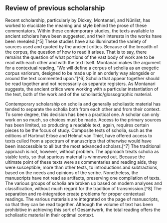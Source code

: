 
## Review of previous scholarship ##


Recent scholarship, particularly by Dickey, Montanari, and Nünlist, has worked to elucidate the meaning and style behind the prose of these commentators. Within these contemporary studies, the texts available to ancient scholars have been suggested, and their interests in the works have been revealed.[^5]  These studies have also illuminated the variety of sources used and quoted by the ancient critics. Because of the breadth of the corpus, the question of how to read it arises. That is to say, there remains the question of what portions of the vast body of work are to be read with each other and with the text itself. Montanari makes the argument for a contextual reading, “We will define a corpus of scholia as an exegetic corpus variorum, designed to be made up in an orderly way alongside or around the text commented upon.”[^6] Scholia that appear together should be read together and not necessarily as separate registers. As Montanari suggests, the ancient critics were working with a particular instantiation of the text, both of the work and of the scholiastic/glossographic material.


Contemporary scholarship on scholia and generally scholiastic material has tended to separate the scholia both from each other and from their context. To some degree, this decision has been a practical one. A scholar can only work on so much, so choices must be made. Access to the primary sources has been limited, so producing a readable text, again, requires certain pieces to be the focus of study. Composite texts of scholia, such as the editions of Hartmut Erbse and Helmut van Thiel, have offered access to texts culled from a spectrum of manuscripts that otherwise would have been inaccessible to all but the most advanced scholars.[^7] The traditional approach is not, however, without problem. The approach treats scholia as stable texts, so that spurious material is winnowed out. Because the ultimate point of these texts were as commentaries and reading aids, they were susceptible, more than other texts, to introductions and subtractions, based on the needs and opinions of the scribe. Nonetheless, the manuscripts have not read as artifacts, preserving one compilation of texts. The various groups of scholia are broken up based on modern analyses and classification, without much regard for the tradition of transmission.[^8] The separation and re-integration create problems for proper contextual readings. The various materials are integrated on the page of manuscripts, so that they can be read together. Although the volume of text has been prohibitive in achieving this sort of Gesamtwerk, the total reading offers the scholiastic material in their optimal context. 	